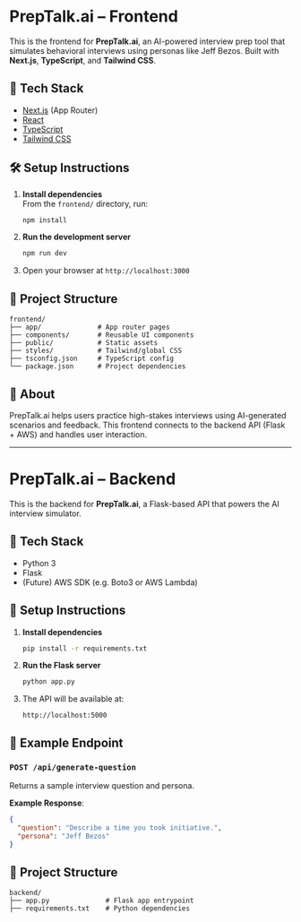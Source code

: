 
# PrepTalk.ai – Frontend

This is the frontend for **PrepTalk.ai**, an AI-powered interview prep tool that simulates behavioral interviews using personas like Jeff Bezos. Built with **Next.js**, **TypeScript**, and **Tailwind CSS**.

## 🚀 Tech Stack

- [Next.js](https://nextjs.org/) (App Router)
- [React](https://reactjs.org/)
- [TypeScript](https://www.typescriptlang.org/)
- [Tailwind CSS](https://tailwindcss.com/)

## 🛠 Setup Instructions

1. **Install dependencies**  
   From the `frontend/` directory, run:
   ```bash
   npm install

2. **Run the development server**

   ```bash
   npm run dev
   ```

3. Open your browser at `http://localhost:3000`

## 📁 Project Structure

```
frontend/
├── app/              # App router pages
├── components/       # Reusable UI components
├── public/           # Static assets
├── styles/           # Tailwind/global CSS
├── tsconfig.json     # TypeScript config
└── package.json      # Project dependencies
```

## 🧠 About

PrepTalk.ai helps users practice high-stakes interviews using AI-generated scenarios and feedback. This frontend connects to the backend API (Flask + AWS) and handles user interaction.

---

# PrepTalk.ai – Backend

This is the backend for **PrepTalk.ai**, a Flask-based API that powers the AI interview simulator.

## 🔧 Tech Stack

* Python 3
* Flask
* (Future) AWS SDK (e.g. Boto3 or AWS Lambda)

## 🚀 Setup Instructions

1. **Install dependencies**

   ```bash
   pip install -r requirements.txt
   ```

2. **Run the Flask server**

   ```bash
   python app.py
   ```

3. The API will be available at:

   ```
   http://localhost:5000
   ```

## 🧪 Example Endpoint

### `POST /api/generate-question`

Returns a sample interview question and persona.

**Example Response**:

```json
{
  "question": "Describe a time you took initiative.",
  "persona": "Jeff Bezos"
}
```

## 📁 Project Structure

```
backend/
├── app.py              # Flask app entrypoint
├── requirements.txt    # Python dependencies
```
